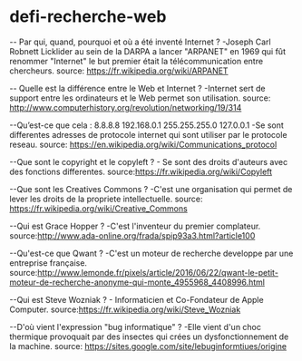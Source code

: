 # defi-recherche-web

 -- Par qui, quand, pourquoi et où a été inventé Internet ?
 	-Joseph Carl Robnett Licklider au sein de la DARPA a lancer "ARPANET" en 1969 qui fût renommer "Internet" le but premier était la télécommunication entre chercheurs.
 source: https://fr.wikipedia.org/wiki/ARPANET

 -- Quelle est la différence entre le Web et Internet ?
 	-Internet sert de support entre les ordinateurs et le Web permet son utilisation.
source: http://www.computerhistory.org/revolution/networking/19/314

--Qu’est-ce que cela :
8.8.8.8
192.168.0.1
255.255.255.0
127.0.0.1
	-Se sont differentes adresses de protocole internet qui sont utiliser par le protocole reseau.
source: https://en.wikipedia.org/wiki/Communications_protocol

--Que sont le copyright et le copyleft ?
	- Se sont des droits d'auteurs avec des fonctions differentes.
source:https://fr.wikipedia.org/wiki/Copyleft

--Que sont les Creatives Commons ?
	-C'est une organisation qui permet de lever les droits de la propriete intellectuelle.
source: https://fr.wikipedia.org/wiki/Creative_Commons

--Qui est Grace Hopper ?
	-C'est l'inventeur du premier complateur.
source:http://www.ada-online.org/frada/spip93a3.html?article100

--Qu'est-ce que Qwant ?
	-C'est un moteur de recherche developpe par une entreprise française.
source:http://www.lemonde.fr/pixels/article/2016/06/22/qwant-le-petit-moteur-de-recherche-anonyme-qui-monte_4955968_4408996.html

--Qui est Steve Wozniak ?
	- Informaticien et Co-Fondateur de Apple Computer.
source:https://fr.wikipedia.org/wiki/Steve_Wozniak

--D'où vient l'expression "bug informatique" ?
	-Elle vient d'un choc thermique provoquait par des insectes qui crées un dysfonctionnement de la machine.
source: https://sites.google.com/site/lebuginformtiues/origine